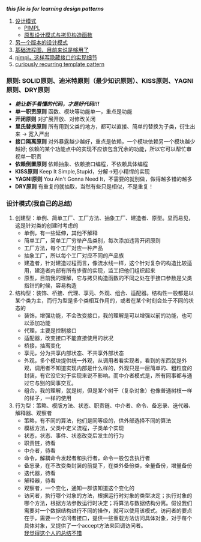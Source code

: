 ___this file is for learning design patterns___   


1.  [设计模式](https://www.cnblogs.com/5iedu/category/825371.html)    
    + [PIMPL](https://zhuanlan.zhihu.com/p/76975231?utm_source=wechat_session&utm_medium=social&utm_oi=1139653771880796160&utm_campaign=shareopn)     
    + [原型设计模式与拷贝构造函数](https://www.zhihu.com/question/52610176)     
2.  [另一个版本的设计模式](https://www.cnblogs.com/WindSun/p/10223126.html)   
3.  [基础流程图，目前来说是够用了](https://www.cnblogs.com/ywqu/category/223486.html)   
4.  [pimpl，这样写隐藏接口的实现细节](https://zhuanlan.zhihu.com/p/264820635?utm_source=wechat_session&utm_medium=social&utm_oi=1139653771880796160&utm_campaign=shareopn)      
5.  [curiously recurring template pattern](https://en.wikipedia.org/wiki/Curiously_recurring_template_pattern)      

### 原则: SOLID原则、迪米特原则（最少知识原则）、KISS原则、YAGNI原则、DRY原则      
+ ___能让新手看懂的代码，才是好代码!!!___
+ __单一职责原则__  函数、模块等功能单一，重点是功能       
+ __开闭原则__  对扩展开放、对修改关闭      
+ __里氏替换原则__  所有用到父类的地方，都可以直接、简单的替换为子类，衍生出来 -> 宽入严出      
+ __接口隔离原则__  对外暴露越少越好，重点是依赖，一个模块依赖另一个模块越少越好; 依赖的某个功能点中的实现不应该包含冗余的功能，所以它可以帮忙审视单一职责        
+ __依赖倒置原则__  依赖抽象、依赖接口编程，不依赖具体编程      
+ __KISS原则__  Keep It Simple,Stupid，分解->短小精悍的实现     
+ __YAGNI原则__  You Ain't Gonna Need It，不需要的就别做，做得越多错的越多      
+ __DRY原则__  有重复的就抽取，当然有些只是相似，不是重复！     

### 设计模式(我自己的总结)      
1.  创建型：单例、简单工厂、工厂方法、抽象工厂、建造者、原型。显而易见，这是针对类的创建时考虑的      
    + 单例，有一些延伸，其他不解释
    + 简单工厂，简单工厂穷举产品类别，每次添加违背开闭原则    
    + 工厂方法，每个工厂对应一种产品      
    + 抽象工厂，所以每个工厂对应不同的产品族      
    + 建造者，针对建造过程而言，像流水线一样，这个针对复杂的构造比较适用，建造者内部有所有步骤的实现，监工把他们组织起来      
    + 原型，目前我的理解，它与拷贝构造函数的不同之处在于接口参数是父类指针的时候，容易构造      
2.  结构型：装饰、桥接、代理、享元、外观、组合、适配器。结构性一般都是以某个类为主，而行为型是多个类相互作用的，或者在某个时刻会处于不同的状态的      
    + 装饰，增强功能，不会改变接口，我的理解是可以增强以前的功能，也可以添加功能      
    + 代理，主要是控制接口      
    + 适配器，改变接口不能直接使用的状况      
    + 桥接，抽离变化      
    + 享元，分为共享内部状态、不共享外部状态      
    + 外观，多个模块提供统一外观，从调用者看实现者，看到的东西就是外观，调用者不知道实现内部是什么样的，外观只是一层简单的、粗粒度的封装，有它没它对于实现来说不影响。而中介者模式是，所有同事都与通过它与别的同事交互。       
    + 组合，我的理解，就是树，但是某个树干（复杂对象）也像普通树枝一样的样子，一样的使用      
3.  行为型：策略、模版方法、状态、职责链、中介者、命令、备忘录、迭代器、解释器、观察者      
    + 策略，有不同的算法，他们是同等级的，供外部选择不同的算法      
    + 模板方法，父类中定义流程，子类单个实现        
    + 状态，状态、事件、状态改变后发生的行为				
    + 职责链，待看      
    + 中介者，待看      
    + 命令，解耦命令发起者和执行者，命令一般包含执行者      
    + 备忘录，在不改变类封装的前提下，在类外备份类，全量备份，增量备份			
    + 迭代器，待看      
    + 解释器，待看        
    + 观察者，一个变化，通知一群该知道这个变化的      
    + 访问者，执行哪个对象的方法，根据运行时对象的类型决定；执行对象的哪个方法，根据方法参数运行时决定；将算法与数据结构分离。假设我们需要对一个数据结构进行不同的操作，就可以使用该模式。访问者的要点在于，需要一个访问者接口，提供一些重载方法访问具体对象，对于每个具体对象，又提供了一个accept方法来回调访问者。			
      [我觉得这个人的总结不错](https://cloud.tencent.com/developer/article/1016063)			
